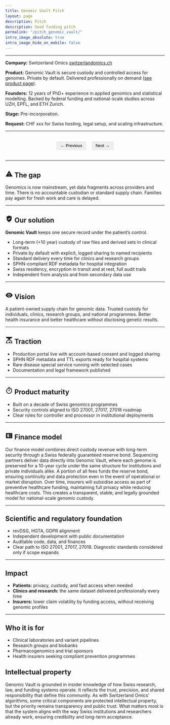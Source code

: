 ```yaml
---
title: Genomic Vault Pitch
layout: page
description: Pitch
description: Seed funding pitch
permalink: "/pitch_genomic_vault/"
intro_image_absolute: true
intro_image_hide_on_mobile: false
---
```


---

**Company:** Switzerland Omics [switzerlandomics.ch](https://switzerlandomics.ch)

**Product:** Genomic Vault is secure custody and controlled access for genomes. Private by default. Delivered professionally on demand
(<a href="https://genomicvault.switzerlandomics.ch">see product page</a>).

**Founders:** 12 years of PhD+ experience in applied genomics and statistical modelling. Backed by federal funding and national-scale studies across UZH, EPFL, and ETH Zurich.

**Stage:** Pre-incorporation.

**Request:** CHF xxx for Swiss hosting, legal setup, and scaling infrastructure.

---

<div class="quant-slideshow">
  <img src="/images/pitch_deck/pitch_deck_02/Slide1.png" class="quant-slide" alt="Slide 1">
  <img src="/images/pitch_deck/pitch_deck_02/Slide2.png" class="quant-slide" alt="Slide 2">
  <img src="/images/pitch_deck/pitch_deck_02/Slide3.png" class="quant-slide" alt="Slide 3">
  <img src="/images/pitch_deck/pitch_deck_02/Slide4.png" class="quant-slide" alt="Slide 4">
  <img src="/images/pitch_deck/pitch_deck_02/Slide5.png" class="quant-slide" alt="Slide 5">
  <img src="/images/pitch_deck/pitch_deck_02/Slide6.png" class="quant-slide" alt="Slide 6">
  <img src="/images/pitch_deck/pitch_deck_02/Slide7.png" class="quant-slide" alt="Slide 7">
  <img src="/images/pitch_deck/pitch_deck_02/Slide8.png" class="quant-slide" alt="Slide 8">
  <img src="/images/pitch_deck/pitch_deck_02/Slide9.png" class="quant-slide" alt="Slide 9">
  <img src="/images/pitch_deck/pitch_deck_02/Slide10.png" class="quant-slide" alt="Slide 10">
  <img src="/images/pitch_deck/pitch_deck_02/Slide11.png" class="quant-slide" alt="Slide 11">
  <img src="/images/pitch_deck/pitch_deck_02/Slide12.png" class="quant-slide" alt="Slide 12">
  <img src="/images/pitch_deck/pitch_deck_02/Slide13.png" class="quant-slide" alt="Slide 13">
  <img src="/images/pitch_deck/pitch_deck_02/Slide14.png" class="quant-slide" alt="Slide 14">
  <img src="/images/pitch_deck/pitch_deck_02/Slide15.png" class="quant-slide" alt="Slide 15">
  <img src="/images/pitch_deck/pitch_deck_02/Slide16.png" class="quant-slide" alt="Slide 16">
  <img src="/images/pitch_deck/pitch_deck_02/Slide17.png" class="quant-slide" alt="Slide 17">
  <img src="/images/pitch_deck/pitch_deck_02/Slide18.png" class="quant-slide" alt="Slide 18">
  <img src="/images/pitch_deck/pitch_deck_02/Slide19.png" class="quant-slide" alt="Slide 19">
  <img src="/images/pitch_deck/pitch_deck_02/Slide20.png" class="quant-slide" alt="Slide 20">
  <img src="/images/pitch_deck/pitch_deck_02/Slide21.png" class="quant-slide" alt="Slide 21">
  <img src="/images/pitch_deck/pitch_deck_02/Slide22.png" class="quant-slide" alt="Slide 22">
  <img src="/images/pitch_deck/pitch_deck_02/Slide23.png" class="quant-slide" alt="Slide 23">
  <img src="/images/pitch_deck/pitch_deck_02/Slide24.png" class="quant-slide" alt="Slide 24">
  <img src="/images/pitch_deck/pitch_deck_02/Slide25.png" class="quant-slide" alt="Slide 25">
  <img src="/images/pitch_deck/pitch_deck_02/Slide26.png" class="quant-slide" alt="Slide 26">
  <img src="/images/pitch_deck/pitch_deck_02/Slide27.png" class="quant-slide" alt="Slide 27">
  <img src="/images/pitch_deck/pitch_deck_02/Slide28.png" class="quant-slide" alt="Slide 28">
  <img src="/images/pitch_deck/pitch_deck_02/Slide29.png" class="quant-slide" alt="Slide 29">
  <img src="/images/pitch_deck/pitch_deck_02/Slide30.png" class="quant-slide" alt="Slide 30">
  <img src="/images/pitch_deck/pitch_deck_02/Slide31.png" class="quant-slide" alt="Slide 31">
  <img src="/images/pitch_deck/pitch_deck_02/Slide32.png" class="quant-slide" alt="Slide 32">

  <div class="quant-controls">
    <button onclick="quantPrevSlide()">← Previous</button>
    <button onclick="quantNextSlide()">Next →</button>
  </div>
</div>

<style>
  .quant-slideshow {
    margin: 2rem 0;
  }
  .quant-slide {
    display: none;
    width: 100%;
    height: auto;
  }
  .quant-slide.quant-active {
    display: block;
  }
  .quant-controls {
    text-align: center;
    margin-top: 0.5rem;
  }
  .quant-controls button {
    background: #eee;
    border: none;
    padding: 0.4rem 0.8rem;
    margin: 0 0.4rem;
    cursor: pointer;
  }
</style>

<script>
  const quantSlides = document.querySelectorAll('.quant-slide');
  let quantCurrent = 0;

  function quantShowSlide(index) {
    quantSlides.forEach((slide, i) => {
      slide.classList.toggle('quant-active', i === index);
    });
  }

  function quantNextSlide() {
    quantCurrent = (quantCurrent + 1) % quantSlides.length;
    quantShowSlide(quantCurrent);
  }

  function quantPrevSlide() {
    quantCurrent = (quantCurrent - 1 + quantSlides.length) % quantSlides.length;
    quantShowSlide(quantCurrent);
  }

  // Show first slide on load
  quantShowSlide(quantCurrent);
</script>

---

## <svg xmlns="http://www.w3.org/2000/svg" width="24" height="24" viewBox="0 0 24 24"><path fill="currentColor" d="M1 21h22L12 2zm12-3h-2v-2h2zm0-4h-2v-4h2z"/></svg> The gap

Genomics is now mainstream, yet data fragments across providers and time. There is no accountable custodian or standard supply chain. Families pay again for fresh work and care is delayed.

---

## <svg xmlns="http://www.w3.org/2000/svg" width="24" height="24" viewBox="0 0 24 24"><path fill="currentColor" d="M12 2L4 5v6.09c0 5.05 3.41 9.76 8 10.91c4.59-1.15 8-5.86 8-10.91V5zm-1.06 13.54L7.4 12l1.41-1.41l2.12 2.12l4.24-4.24l1.41 1.41z"/></svg> Our solution

**Genomic Vault** keeps one secure record under the patient’s control.

* Long-term (+10 year) custody of raw files and derived sets in clinical formats
* Private by default with explicit, logged sharing to named recipients
* Standard delivery every time for clinics and research groups
* SPHN-compliant RDF metadata for hospital integration
* Swiss residency, encryption in transit and at rest, full audit trails
* Independent from analysis and from secondary data use

---

## <svg xmlns="http://www.w3.org/2000/svg" width="24" height="24" viewBox="0 0 24 24"><path fill="currentColor" d="M12 16q1.875 0 3.188-1.312T16.5 11.5t-1.312-3.187T12 7T8.813 8.313T7.5 11.5t1.313 3.188T12 16m0-1.8q-1.125 0-1.912-.788T9.3 11.5t.788-1.912T12 8.8t1.913.788t.787 1.912t-.787 1.913T12 14.2m0 4.8q-3.65 0-6.65-2.037T1 11.5q1.35-3.425 4.35-5.462T12 4t6.65 2.038T23 11.5q-1.35 3.425-4.35 5.463T12 19"/></svg> Vision  

A patient-owned supply chain for genomic data.
Trusted custody for individuals, clinics, research groups, and national programmes.
Better health insurance and better healthcare without disclosing genetic results.

---

## <svg xmlns="http://www.w3.org/2000/svg" width="24" height="24" viewBox="0 0 24 24"><path fill="currentColor" d="M2 22q0-2.775.738-4.737T4.624 14T7.2 11.987T10 11V8q-3.425-.425-5.712-2.113T2 2h20q0 2.2-2.287 3.888T14 8v3q1.375.275 2.8.988T19.375 14t1.888 3.263T22 22h-6v-2h3.875q-.45-3.8-2.838-5.5T12 12.8t-5.038 1.7T4.125 20H8v2zm10 0q-.825 0-1.412-.587T10 20q0-.425.163-.775t.437-.625q.6-.6 2.025-1.263T16 16q-.7 1.95-1.35 3.375T13.4 21.4q-.275.275-.625.438T12 22"/></svg> Traction  

* Production portal live with account-based consent and logged sharing
* SPHN RDF metadata and TTL exports ready for hospital systems
* Rare disease special service running with selected cases
* Documentation and legal framework published

---

## <svg xmlns="http://www.w3.org/2000/svg" width="24" height="24" viewBox="0 0 24 24"><path fill="currentColor" d="M9 3V1h6v2zm2 11h2V8h-2zm1 8q-1.85 0-3.488-.712T5.65 19.35t-1.937-2.863T3 13t.713-3.488T5.65 6.65t2.863-1.937T12 4q1.55 0 2.975.5t2.675 1.45l1.4-1.4l1.4 1.4l-1.4 1.4Q20 8.6 20.5 10.025T21 13q0 1.85-.713 3.488T18.35 19.35t-2.863 1.938T12 22m0-2q2.9 0 4.95-2.05T19 13t-2.05-4.95T12 6T7.05 8.05T5 13t2.05 4.95T12 20m0-7"/></svg> Product maturity

* Built on a decade of Swiss genomics programmes
* Security controls aligned to ISO 27001, 27017, 27018 roadmap
* Clear roles for controller and processor in institutional deployments

---

## <svg xmlns="http://www.w3.org/2000/svg" width="24" height="24" viewBox="0 0 24 24"><path fill="currentColor" d="M2 20V4h20v16zm6-3h2v-1h1q.425 0 .713-.288T12 15v-3q0-.425-.288-.712T11 11H8v-1h4V8h-2V7H8v1H7q-.425 0-.712.288T6 9v3q0 .425.288.713T7 13h3v1H6v2h2zm8-.75l2-2h-4zM14 10h4l-2-2z"/></svg> Finance model

Our finance model combines direct custody revenue with long-term security through a Swiss federally guaranteed reserve bond. Sequencing partners deliver data directly into Genomic Vault, where each genome is preserved for a 10-year cycle under the same structure for institutions and private individuals alike. A portion of all fees funds the reserve bond, ensuring continuity and data protection even in the event of operational or market disruption. Over time, insurers will subsidise access as part of preventive healthcare funding, maintaining full privacy while reducing healthcare costs. This creates a transparent, stable, and legally grounded model for national-scale genomic custody.

---
<!---->
<!-- ## <svg xmlns="http://www.w3.org/2000/svg" width="24" height="24" viewBox="0 0 24 24"><path fill="currentColor" d="M2 20V4h20v16zm6-3h2v-1h1q.425 0 .713-.288T12 15v-3q0-.425-.288-.712T11 11H8v-1h4V8h-2V7H8v1H7q-.425 0-.712.288T6 9v3q0 .425.288.713T7 13h3v1H6v2h2zm8-.75l2-2h-4zM14 10h4l-2-2z"/></svg> Use of funds -->
<!---->
<!-- | Purpose                        |        CHF | -->
<!-- | ------------------------------ | ---------: | -->
<!-- | Swiss hosting and backups      |    | -->
<!-- | Key management and monitoring  |    | -->
<!-- | Legal registration and counsel |    | -->
<!-- | Consent UX and portal polish   |    | -->
<!-- | Off-site encrypted storage     |    | -->
<!-- | Security review and hardening  |    | -->
<!-- | Initial capital and ops        |    | -->
<!-- | **Total**                      | **...** | -->
<!---->
<!-- --- -->

## Scientific and regulatory foundation

* revDSG, HGTA, GDPR alignment
* Independent development with public documentation
* Auditable code, data, and finances
* Clear path to ISO 27001, 27017, 27018. Diagnostic standards considered only if scope expands

---

## Impact

* **Patients:** privacy, custody, and fast access when needed
* **Clinics and research:** the same dataset delivered professionally every time
* **Insurers:** lower claim volatility by funding access, without receiving genomic profiles

---

## Who it is for

* Clinical laboratories and variant pipelines
* Research groups and biobanks
* Pharmacogenomics and trial sponsors
* Health insurers seeking compliant prevention programmes

## Intellectual property

Genomic Vault is grounded in insider knowledge of how Swiss research, law, and funding systems operate. It reflects the trust, precision, and shared responsibility that define this community. As with Switzerland Omics’ algorithms, some critical components are protected intellectual property, but the priority remains transparency and public trust. What matters most is that the system aligns with the way Swiss institutions and researchers already work, ensuring credibility and long-term acceptance.


<!-- ## Request -->
<!---->
<!-- Partnerships with clinics, research groups, and insurers, plus CHF 75,000 to complete secure launch and onboarding. -->


